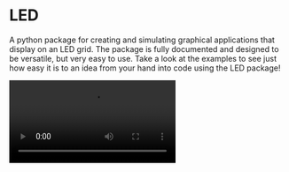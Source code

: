 # LED
A python package for creating and simulating graphical applications that display on an LED grid. The package is fully documented and designed to be versatile, but very easy to use. Take a look at the examples to see just how easy it is to an idea from your hand into code using the LED package!

![tankgame](https://i.imgur.com/jBmJJtg.mp4)
